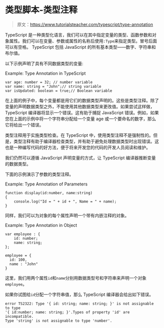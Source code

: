 # 类型脚本-类型注释

> 原文：<https://www.tutorialsteacher.com/typescript/type-annotation>

TypeScript 是一种类型化语言，我们可以在其中指定变量的类型、函数参数和对象属性。我们可以在变量、参数或属性的名称后使用`:Type`来指定类型。冒号后面可以有空格。 TypeScript 包括 JavaScript 的所有基本类型——数字、字符串和布尔值。

以下示例声明了具有不同数据类型的变量:

Example: Type Annotation in TypeScript 

```
var age: number = 32; // number variable
var name: string = "John";// string variable
var isUpdated: boolean = true;// Boolean variable 
```

在上面的例子中，每个变量都是用它们的数据类型声明的。这些是类型注释。除了变量的声明数据类型之外，不能使用其他数据类型来更改值。如果尝试这样做，TypeScript 编译器将显示一个错误。这有助于捕捉 JavaScript 错误。例如，如果您在上面的示例中将一个字符串分配给一个变量 age 或一个要命名的数字，那么它将给出一个错误。

类型注释用于实施类型检查。在 TypeScript 中，使用类型注释不是强制性的。但是，类型注释有助于编译器检查类型，并有助于避免处理数据类型时出现错误。这也是一种编写代码的好方法，便于将来开发您的代码的开发人员阅读和维护。

我们仍然可以遵循 JavaScript 声明变量的方式，让 TypeScript 编译器推断变量的数据类型。

下面的示例演示了参数的类型注释。

Example: Type Annotation of Parameters 

```
function display(id:number, name:string)
{
    console.log("Id = " + id + ", Name = " + name);
} 
```

同样，我们可以为对象的每个属性声明一个带有内嵌注释的对象。

Example: Type Annotation in Object 

```
var employee : { 
    id: number; 
    name: string; 
}; 

employee = { 
  id: 100, 
  name : "John"
} 
```

这里，我们用两个属性`id`和`name`分别用数据类型号和字符串来声明一个对象`employee`。

如果你试图给`id`分配一个字符串值，那么 TypeScript 编译器会给出如下错误。

```
error TS2322: Type '{ id: string; name: string; }' is not assignable to type 
'{ id:number; name: string; }'.Types of property 'id' are incompatible.
Type 'string' is not assignable to type 'number'. 
```

